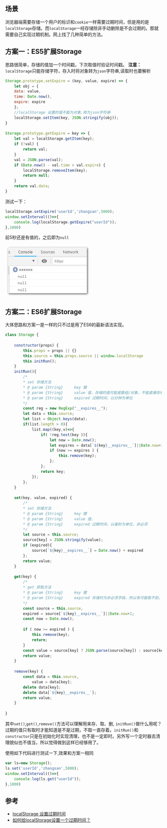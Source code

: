## 场景

浏览器端需要存储一个用户的标识和`cookie`一样需要过期时间，但是用的是`localStorage`存储。而`localStorage`一经存储除非手动删除是不会过期的。那就需要自己实现过期机制。网上找了几种简单的方法。

## 方案一：ES5扩展Storage

思路很简单，存储的值加一个时间戳，下次取值时验证时间戳。
**注意：** `localStorage`只能存储字符，存入时将对象转为`json`字符串,读取时也要解析

```js
Storage.prototype.setExpire = (key, value, expire) => {
	let obj = {
	data: value,
	time: Date.now(),
	expire: expire
	};
	//localStorage 设置的值不能为对象,转为json字符串
	localStorage.setItem(key, JSON.stringify(obj));
}

Storage.prototype.getExpire = key => {
    let val = localStorage.getItem(key);
    if (!val) {
        return val;
    }
    val = JSON.parse(val);
    if (Date.now() - val.time > val.expire) {
        localStorage.removeItem(key);
        return null;
    }
    return val.data;
}
```

测试一下：

```js
localStorage.setExpire('userId','zhangsan',5000);
window.setInterval(()=>{
    console.log(localStorage.getExpire("userId"));
},1000)
```

前5秒还是有值的，之后即为`null`

![image](media/o_190119-localStorage.png)

## 方案二：ES6扩展Storage

大体思路和方案一是一样的只不过是用了ES6的最新语法实现。

```js
class Storage {

    constructor(props) {
        this.props = props || {}
        this.source = this.props.source || window.localStorage
        this.initRun();
    }
    initRun(){
        /*
        * set 存储方法
        * @ param {String}     key 键
        * @ param {String}     value 值，存储的值可能是数组/对象，不能直接存储，需要转换 JSON.stringify
        * @ param {String}     expired 过期时间，以分钟为单位
        */
        const reg = new RegExp("__expires__");
        let data = this.source;
        let list = Object.keys(data);
        if(list.length > 0){
            list.map((key,v)=>{
                if( !reg.test(key )){
                    let now = Date.now();
                    let expires = data[`${key}__expires__`]||Date.now+1;
                    if (now >= expires ) {
                        this.remove(key);
                    };
                };
                return key;
            });
        };
    }

	set(key, value, expired) {
	    /*
	    * set 存储方法
	    * @ param {String}     key 键
	    * @ param {String}     value 值，
	    * @ param {String}     expired 过期时间，以毫秒为单位，非必须
	    */
	    let source = this.source;
	    source[key] = JSON.stringify(value);
	    if (expired){
	        source[`${key}__expires__`] = Date.now() + expired
	    };
	    return value;
	}

    get(key) {
        /*
        * get 获取方法
        * @ param {String}     key 键
        * @ param {String}     expired 存储时为非必须字段，所以有可能取不到，默认为 Date.now+1
        */
        const source = this.source,
        expired = source[`${key}__expires__`]||Date.now+1;
        const now = Date.now();
    
        if ( now >= expired ) {
            this.remove(key);
            return;
        }
        const value = source[key] ? JSON.parse(source[key]) : source[key];
        return value;
	}

	remove(key) {
	    const data = this.source,
	        value = data[key];
	    delete data[key];
	    delete data[`${key}__expires__`];
	    return value;
	}

}
```

其中`set()`,`get()`,`remove()`方法可以理解用来存、取、删, `initRun()`做什么用呢？过期的值只有取时才能知道是不是过期，不取一直存着。`initRun()`和`constructor`只是在初始化时实现清理，也不是一定即时。另外写一个定时器去清理貌似也不值当，所以觉得做到这样已经够用了。

使用如下代码进行测试一下,效果和方案一相同

```js
var ls=new Storage();
ls.set('userId','zhangsan',5000);
window.setInterval(()=>{
    console.log(ls.get("userId"));
},1000)
```

## 参考

- [localStorage 设置过期时间](https://blog.csdn.net/qq_20343517/article/details/83656450)
- [如何给localStorage设置一个过期时间？](https://segmentfault.com/a/1190000016892019)
